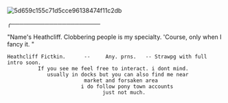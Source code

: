 ![5d659c155c71d5cce96138474f11c2db](https://github.com/user-attachments/assets/d16ef097-05e6-4dd2-a34d-24bd36fc65a3)



╭───────────────────── 
              
 "Name's Heathcliff. Clobbering people is my specialty. 'Course, only when I fancy it. "

    Heathcliff Fictkin.      --     Any. prns.   -- Strawpg with full intro soon.
              If you see me feel free to interact. i dont mind. 
                 usually in docks but you can also find me near 
                             market and forsaken area
                            i do follow pony town accounts
                                   just not much.


